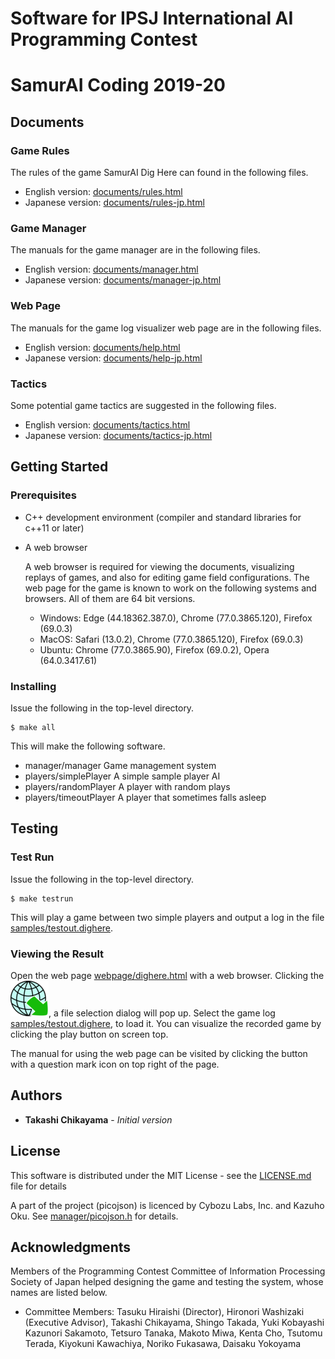 # Software for IPSJ International AI Programming Contest
#   SamurAI Coding 2019-20

## Documents
### Game Rules
The rules of the game SamurAI Dig Here can found in the following files.
* English version: [documents/rules.html](documents/rules.html)
* Japanese version: [documents/rules-jp.html](documents/rules-jp.html)
### Game Manager
The manuals for the game manager are in the following files.
* English version: [documents/manager.html](documents/manager.html)
* Japanese version: [documents/manager-jp.html](documents/manager-jp.html)
### Web Page
The manuals for the game log visualizer web page are in the following files.
* English version: [documents/help.html](documents/help.html)
* Japanese version: [documents/help-jp.html](documents/help-jp.html)
### Tactics
Some potential game tactics are suggested in the following files.
* English version: [documents/tactics.html](documents/tactics.html)
* Japanese version: [documents/tactics-jp.html](documents/tactics-jp.html)

## Getting Started
### Prerequisites

* C++ development environment (compiler and standard libraries for c++11 or later)
* A web browser

    A web browser is required for viewing the documents,
    visualizing replays of games,
    and also for editing game field configurations.
    The web page for the game is known to work
    on the following systems and browsers.
    All of them are 64 bit versions.
    * Windows: Edge (44.18362.387.0), Chrome (77.0.3865.120), Firefox (69.0.3)
    * MacOS: Safari (13.0.2), Chrome (77.0.3865.120), Firefox (69.0.3)
    * Ubuntu: Chrome (77.0.3865.90), Firefox (69.0.2), Opera (64.0.3417.61)

### Installing

Issue the following in the top-level directory.
```
$ make all
```
This will make the following software.
* manager/manager
   Game management system
* players/simplePlayer
   A simple sample player AI
* players/randomPlayer
   A player with random plays
* players/timeoutPlayer
   A player that sometimes falls asleep

## Testing

### Test Run
Issue the following in the top-level directory.
```
$ make testrun
```
This will play a game between two simple players and output a log in the file [samples/testout.dighere](samples/testout.dighere).

### Viewing the Result

Open the web page [webpage/dighere.html](webpage/dighere.html) with a
web browser.  Clicking the ![Image](icons/import.png "import button"),
a file selection dialog will pop up.  Select the game log
[samples/testout.dighere](samples/testout.dighere), to load it.  You
can visualize the recorded game by clicking the play button on screen
top.

The manual for using the web page can be visited by clicking the
button with a question mark icon on top right of the page.

## Authors

* **Takashi Chikayama** - *Initial version*

## License

This software is distributed under the MIT License - see the [LICENSE.md](LICENSE.md) file for details

A part of the project (picojson) is licenced by Cybozu Labs, Inc. and Kazuho Oku.
See [manager/picojson.h](manager/picojson.h) for details.

## Acknowledgments

Members of the Programming Contest Committee of Information Processing Society of Japan helped designing the game and testing the system, whose names are listed below.

* Committee Members: 
Tasuku Hiraishi (Director), Hironori Washizaki (Executive Advisor), Takashi Chikayama, Shingo Takada, Yuki Kobayashi Kazunori Sakamoto, Tetsuro Tanaka, Makoto Miwa, Kenta Cho, Tsutomu Terada, Kiyokuni Kawachiya, Noriko Fukasawa, Daisaku Yokoyama
